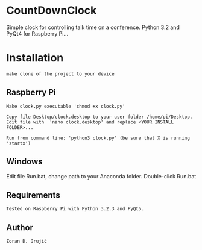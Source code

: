# CountDownClock
Simple clock for controlling talk time on a conference. Python 3.2 and PyQt4 for Raspberry Pi...

Installation
============

	make clone of the project to your device

Raspberry Pi
------------

	Make clock.py executable 'chmod +x clock.py'
	
	Copy file Desktop/clock.desktop to your user folder /home/pi/Desktop. 
	Edit file with 	'nano clock.desktop' and replace <YOUR INSTALL FOLDER>...
	
	Run from command line: 'python3 clock.py' (be sure that X is running 'startx')

Windows
-------------------

Edit file Run.bat, change path to your Anaconda folder.
Double-click Run.bat

Requirements
------------

	Tested on Raspberry Pi with Python 3.2.3 and PyQt5. 
	

Author
------

	Zoran D. Grujić